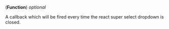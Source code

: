 <!-- onCloseDropdown -->
(**Function**) *optional*

A callback which will be fired every time the react super select dropdown is closed.
